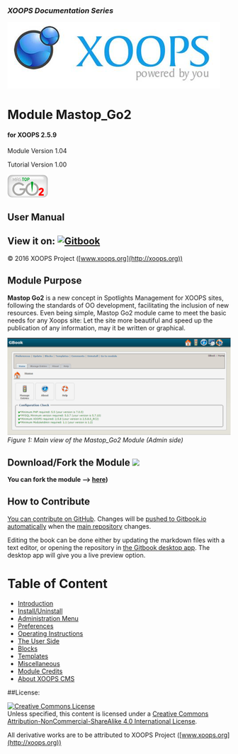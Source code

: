 ### _XOOPS Documentation Series_
![logoXoops.jpg](en/assets/logoXoops.jpg)

# Module Mastop_Go2
#### for XOOPS 2.5.9

Module Version 1.04

Tutorial Version 1.00
    
	  
![logoModule.png](en/assets/logoModule.png)
            
## User Manual

## View it on: [![Gitbook](http://xoops.org/images/logoGitbookSmall.png)](https://www.gitbook.com/book/xoops/XXX-tutorial/) 

© 2016 XOOPS Project ([www.xoops.org](http://xoops.org))  

## Module Purpose 

**Mastop Go2** is a new concept in Spotlights Management for XOOPS sites, following the standards of OO development, facilitating the inclusion of new resources. Even being simple, Mastop Go2 module came to meet the basic needs for any Xoops site: Let the site more beautiful and speed up the publication of any information, may it be written or graphical.

![image001.png](en/assets/image001.png)
*Figure 1: Main view of the Mastop_Go2 Module (Admin side)*

## Download/Fork the Module ![](http://xoops.org/images/forkit.png) 

**You can fork the module --> [here](https://github.com/XoopsModules25x/XXX))** 

## How to Contribute

[You can contribute on GitHub](https://github.com/XoopsDocs/XXX-tutorial). Changes will be [pushed to Gitbook.io automatically](https://www.gitbook.com/book/xoops/XXX-tutorial/activity) when the [main repository](https://github.com/XoopsDocs/XXX-tutorial) changes.

Editing the book can be done either by updating the markdown files with a text editor, or opening the repository in [the Gitbook desktop app](https://github.com/GitbookIO/editor/blob/master/README.md). The desktop app will give you a live preview option.

# Table of Content

* [Introduction](en/book/0introduction.md)
* [Install/Uninstall](en/book/1install.md)
* [Administration Menu](en/book/2administration.md)
* [Preferences](en/book/3preferences.md)
* [Operating Instructions](en/book/4operations.md)
* [The User Side](en/book/5userside.md)
* [Blocks](en/book/6blocks.md)
* [Templates](en/book/7templates.md)
* [Miscellaneous](en/book/8other.md) 
* [Module Credits](en/book/9credits.md)
* [About XOOPS CMS](en/book/10aboutxoops.md)

##License:

<a rel="license" href="http://creativecommons.org/licenses/by-nc-sa/4.0/"><img alt="Creative Commons License" style="border-width:0" src="https://i.creativecommons.org/l/by-nc-sa/4.0/88x31.png" /></a><br />Unless specified, this content is licensed under a <a rel="license" href="http://creativecommons.org/licenses/by-nc-sa/4.0/">Creative Commons Attribution-NonCommercial-ShareAlike 4.0 International License</a>.

All derivative works are to be attributed to XOOPS Project ([www.xoops.org](http://xoops.org))
